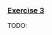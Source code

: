 ### [Exercise 3](https://kuleuven-diepenbeek.github.io/cloud-course/applicatiecolleges/docker_basics/#exercise-3)
TODO: 
